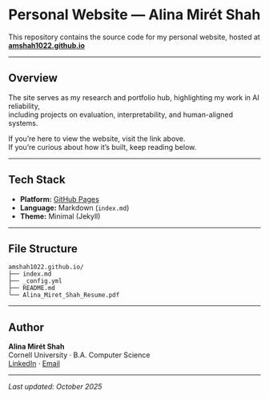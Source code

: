 <link rel="icon" type="image/png" href="/favicon.png">

# Personal Website — Alina Mirét Shah

This repository contains the source code for my personal website, hosted at  
**[amshah1022.github.io](https://amshah1022.github.io)**

---

## Overview
The site serves as my research and portfolio hub, highlighting my work in AI reliability,  
including projects on evaluation, interpretability, and human-aligned systems.

If you’re here to view the website, visit the link above.  
If you’re curious about how it’s built, keep reading below.

---

## Tech Stack
- **Platform:** [GitHub Pages](https://pages.github.com/)  
- **Language:** Markdown (`index.md`)  
- **Theme:** Minimal (Jekyll)  

---

## File Structure
```
amshah1022.github.io/
├── index.md
├── _config.yml
├── README.md
└── Alina_Miret_Shah_Resume.pdf
```
---

## Author
**Alina Mirét Shah**  
Cornell University · B.A. Computer Science  
[LinkedIn](https://linkedin.com/in/alinamshah) · [Email](mailto:alina.shah1022@gmail.com)

---

_Last updated: October 2025_
